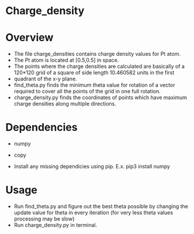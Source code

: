 # Charge_density

 Overview
 ============
 * The file charge_densities contains charge density values for Pt atom. 
 * The Pt atom is located at [0.5,0.5] in space.
 * The points where the charge densities are calculated are basically of a 120*120 grid of a square of side length 10.460582 units in the first 
 * quadrant of the x-y plane.
 * find_theta.py finds the minimum theta value for rotation of a vector required to cover all the points of the grid in one full rotation.
 * charge_density.py finds the coordinates of points which have maximum charge densities along multiple directions.

 Dependencies
 ============
 * numpy
 * copy 

 * Install any missing dependicies using pip. E.x. pip3 install numpy 

 Usage 
 ============
 * Run find_theta.py and figure out the best theta possible by changing the update value for theta in every iteration (for very less theta 
   values processing may be slow)
 * Run charge_density.py in terminal.

 
